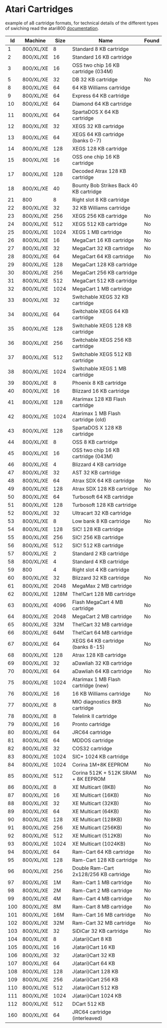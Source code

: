 # Atari Cartridges
example of a8 cartridge formats, for technical details of the different types of swiching read the atari800 [documentation](https://github.com/atari800/atari800/blob/master/DOC/cart.txt).

| Id | Machine | Size | Name | Found |
| --- | --- | --- | --- | --- |
|  1 | 800/XL/XE |    8 | Standard 8 KB cartridge                       |    |
|  2 | 800/XL/XE |   16 | Standard 16 KB cartridge                      |    |
|  3 | 800/XL/XE |   16 | OSS two chip 16 KB cartridge (034M)           |    |
|  5 | 800/XL/XE |   32 | DB 32 KB cartridge                            | No |
|  8 | 800/XL/XE |   64 | 64 KB Williams cartridge                      |    |
|  9 | 800/XL/XE |   64 | Express 64 KB cartridge                       |    |
| 10 | 800/XL/XE |   64 | Diamond 64 KB cartridge                       |    |
| 11 | 800/XL/XE |   64 | SpartaDOS X 64 KB cartridge                   |    |
| 12 | 800/XL/XE |   32 | XEGS 32 KB cartridge                          |    |
| 13 | 800/XL/XE |   64 | XEGS 64 KB cartridge (banks 0-7)              |    |
| 14 | 800/XL/XE |  128 | XEGS 128 KB cartridge                         |    |
| 15 | 800/XL/XE |   16 | OSS one chip 16 KB cartridge                  |    |
| 17 | 800/XL/XE |  128 | Decoded Atrax 128 KB cartridge                |    |
| 18 | 800/XL/XE |   40 | Bounty Bob Strikes Back 40 KB cartridge       |    |
| 21 |    800    |    8 | Right slot 8 KB cartridge                     |    |
| 22 | 800/XL/XE |   32 | 32 KB Williams cartridge                      |    |
| 23 | 800/XL/XE |  256 | XEGS 256 KB cartridge                         | No |
| 24 | 800/XL/XE |  512 | XEGS 512 KB cartridge                         | No |
| 25 | 800/XL/XE | 1024 | XEGS 1 MB cartridge                           | No |
| 26 | 800/XL/XE |   16 | MegaCart 16 KB cartridge                      | No |
| 27 | 800/XL/XE |   32 | MegaCart 32 KB cartridge                      | No |
| 28 | 800/XL/XE |   64 | MegaCart 64 KB cartridge                      | No |
| 29 | 800/XL/XE |  128 | MegaCart 128 KB cartridge                     |    |
| 30 | 800/XL/XE |  256 | MegaCart 256 KB cartridge                     |    |
| 31 | 800/XL/XE |  512 | MegaCart 512 KB cartridge                     |    |
| 32 | 800/XL/XE | 1024 | MegaCart 1 MB cartridge                       |    |
| 33 | 800/XL/XE |   32 | Switchable XEGS 32 KB cartridge               |    |
| 34 | 800/XL/XE |   64 | Switchable XEGS 64 KB cartridge               |    |
| 35 | 800/XL/XE |  128 | Switchable XEGS 128 KB cartridge              |    |
| 36 | 800/XL/XE |  256 | Switchable XEGS 256 KB cartridge              |    |
| 37 | 800/XL/XE |  512 | Switchable XEGS 512 KB cartridge              |    |
| 38 | 800/XL/XE | 1024 | Switchable XEGS 1 MB cartridge                |    |
| 39 | 800/XL/XE |    8 | Phoenix 8 KB cartridge                        |    |
| 40 | 800/XL/XE |   16 | Blizzard 16 KB cartridge                      |    |
| 41 | 800/XL/XE |  128 | Atarimax 128 KB Flash cartridge               |    |
| 42 | 800/XL/XE | 1024 | Atarimax 1 MB Flash cartridge (old)           |    |
| 43 | 800/XL/XE |  128 | SpartaDOS X 128 KB cartridge                  |    |
| 44 | 800/XL/XE |    8 | OSS 8 KB cartridge                            |    |
| 45 | 800/XL/XE |   16 | OSS two chip 16 KB cartridge (043M)           |    |
| 46 | 800/XL/XE |    4 | Blizzard 4 KB cartridge                       |    |
| 47 | 800/XL/XE |   32 | AST 32 KB cartridge                           |    |
| 48 | 800/XL/XE |   64 | Atrax SDX 64 KB cartridge                     | No |
| 49 | 800/XL/XE |  128 | Atrax SDX 128 KB cartridge                    | No |
| 50 | 800/XL/XE |   64 | Turbosoft 64 KB cartridge                     |    |
| 51 | 800/XL/XE |  128 | Turbosoft 128 KB cartridge                    |    |
| 52 | 800/XL/XE |   32 | Ultracart 32 KB cartridge                     |    |
| 53 | 800/XL/XE |    8 | Low bank 8 KB cartridge                       | No |
| 54 | 800/XL/XE |  128 | SIC! 128 KB cartridge                         |    |
| 55 | 800/XL/XE |  256 | SIC! 256 KB cartridge                         |    |
| 56 | 800/XL/XE |  512 | SIC! 512 KB cartridge                         |    |
| 57 | 800/XL/XE |    2 | Standard 2 KB cartridge                       |    |
| 58 | 800/XL/XE |    4 | Standard 4 KB cartridge                       |    |
| 59 |    800    |    4 | Right slot 4 KB cartridge                     |    |
| 60 | 800/XL/XE |   32 | Blizzard 32 KB cartridge                      | No |
| 61 | 800/XL/XE | 2048 | MegaMax 2 MB cartridge                        |    |
| 62 | 800/XL/XE | 128M | The!Cart 128 MB cartridge                     |    |
| 63 | 800/XL/XE | 4096 | Flash MegaCart 4 MB cartridge                 | No |
| 64 | 800/XL/XE | 2048 | MegaCart 2 MB cartridge                       | No |
| 65 | 800/XL/XE |  32M | The!Cart 32 MB cartridge                      |    |
| 66 | 800/XL/XE |  64M | The!Cart 64 MB cartridge                      |    |
| 67 | 800/XL/XE |   64 | XEGS 64 KB cartridge (banks 8-15)             | No |
| 68 | 800/XL/XE |  128 | Atrax 128 KB cartridge                        |    |
| 69 | 800/XL/XE |   32 | aDawliah 32 KB cartridge                      |    |
| 70 | 800/XL/XE |   64 | aDawliah 64 KB cartridge                      | No |
| 75 | 800/XL/XE | 1024 | Atarimax 1 MB Flash cartridge (new)           |    |
| 76 | 800/XL/XE |   16 | 16 KB Williams cartridge                      | No |
| 77 | 800/XL/XE |    8 | MIO diagnostics 8KB cartridge                 | No |
| 78 | 800/XL/XE |    8 | Telelink II cartridge                         |    |
| 79 | 800/XL/XE |   16 | Pronto cartridge                              |    |
| 80 | 800/XL/XE |   64 | JRC64 cartridge                               |    |
| 81 | 800/XL/XE |   64 | MDDOS cartridge                               |    |
| 82 | 800/XL/XE |   32 | COS32 cartridge                               |    |
| 83 | 800/XL/XE | 1024 | SIC+ 1024 KB cartridge                        |    |
| 84 | 800/XL/XE | 1024 | Corina 1M+8K EEPROM                           | No |
| 85 | 800/XL/XE |  512 | Corina 512K + 512K SRAM + 8K EEPROM           | No |
| 86 | 800/XL/XE |    8 | XE Multicart (8KB)                            | No |
| 87 | 800/XL/XE |   16 | XE Multicart (16KB)                           | No |
| 88 | 800/XL/XE |   32 | XE Multicart (32KB)                           | No |
| 89 | 800/XL/XE |   64 | XE Multicart (64KB)                           | No |
| 90 | 800/XL/XE |  128 | XE Multicart (128KB)                          | No |
| 91 | 800/XL/XE |  256 | XE Multicart (256KB)                          | No |
| 92 | 800/XL/XE |  512 | XE Multicart (512KB)                          | No |
| 93 | 800/XL/XE | 1024 | XE Multicart (1024KB)                         | No |
| 94 | 800/XL/XE |   64 | Ram-Cart 64 KB cartridge                      | No |
| 95 | 800/XL/XE |  128 | Ram-Cart 128 KB cartridge                     | No |
| 96 | 800/XL/XE |  256 | Double Ram-Cart 2x128/256 KB cartridge        | No |
| 97 | 800/XL/XE |   1M | Ram-Cart 1 MB cartridge                       | No |
| 98 | 800/XL/XE |   2M | Ram-Cart 2 MB cartridge                       | No |
| 99 | 800/XL/XE |   4M | Ram-Cart 4 MB cartridge                       | No |
|100 | 800/XL/XE |   8M | Ram-Cart 8 MB cartridge                       | No |
|101 | 800/XL/XE |  16M | Ram-Cart 16 MB cartridge                      | No |
|102 | 800/XL/XE |  32M | Ram-Cart 32 MB cartridge                      | No |
|103 | 800/XL/XE |   32 | SiDiCar 32 KB cartridge                       | No |
|104 | 800/XL/XE |    8 | J(atari)Cart 8 KB                             |    |
|105 | 800/XL/XE |   16 | J(atari)Cart 16 KB                            |    |
|106 | 800/XL/XE |   32 | J(atari)Cart 32 KB                            |    |
|107 | 800/XL/XE |   64 | J(atari)Cart 64 KB                            |    |
|108 | 800/XL/XE |  128 | J(atari)Cart 128 KB                           |    |
|109 | 800/XL/XE |  256 | J(atari)Cart 256 KB                           |    |
|110 | 800/XL/XE |  512 | J(atari)Cart 512 KB                           |    |
|111 | 800/XL/XE | 1024 | J(atari)Cart 1024 KB                          |    |
|112 | 800/XL/XE |  512 | DCart 512 KB                                  |    |        
|160 | 800/XL/XE |   64 |JRC64 cartridge (interleaved)                  |    |